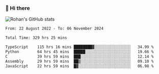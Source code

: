 ### 👋 Hi there 

<!--
**rohznmdev/rohznmdev** is a ✨ _special_ ✨ repository because its `README.md` (this file) appears on your GitHub profile.

Here are some ideas to get you started:

- 🔭 I’m currently working on ...
- 🌱 I’m currently learning Ruby and Ruby on Rails
- 👯 I’m looking to collaborate on ...
- 🤔 I’m looking for help with ...
- 💬 Ask me about ...
- 📫 How to reach me: ...
- 😄 Pronouns: ...
- ⚡ Fun fact: ...
-->
![Rohan's GitHub stats](https://github-readme-stats.vercel.app/api?username=rohznmdev&theme=dark&show_icons=true)

<!--START_SECTION:waka-->

```txt
From: 22 August 2022 - To: 06 November 2024

Total Time: 329 hrs 25 mins

TypeScript    115 hrs 16 mins ████████▓░░░░░░░░░░░░░░░░   34.99 %
Python        64 hrs 45 mins  █████░░░░░░░░░░░░░░░░░░░░   19.66 %
C             39 hrs 59 mins  ███░░░░░░░░░░░░░░░░░░░░░░   12.14 %
Assembly      29 hrs 59 mins  ██▒░░░░░░░░░░░░░░░░░░░░░░   09.10 %
JavaScript    22 hrs 59 mins  █▓░░░░░░░░░░░░░░░░░░░░░░░   06.98 %
```

<!--END_SECTION:waka-->
